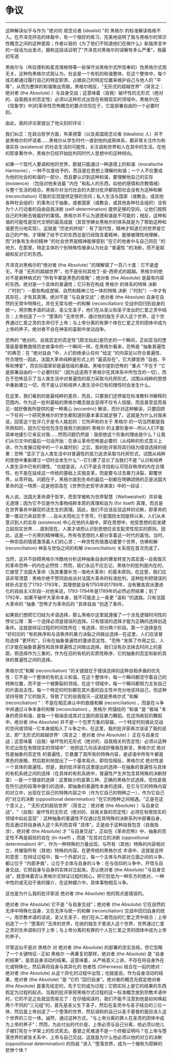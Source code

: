 # 争议

------

这种解读似乎与作为 "绝对的 观念论者 (idealist) "的 黑格尔 的标准解读格格不入。在齐泽克抨击的体裁中，有一个很好的练习，完美地说明了我与黑格尔的常识性概念之间的这种差距；作者以我的《为了他们不知道他们在做什么》新版序言中的一段话为出发点，据称这段话证明了"齐泽克对黑格尔的误解有多么严重"。我最初写道

黑格尔与（布拉德利和麦克塔格特等一些保守派黑格尔式所信奉的）伪黑格尔式观无关，这种伪黑格尔式观认为，社会是一个有机的和谐整体，在这个整体中，每个成员都通过履行自己的特定职责、占据自己的特定位置来维护自己与他人的 "平等"，从而为整体的和谐做出贡献。黑格尔相反，"无形式的超越世界"（简言之：绝对者 (the Absolute) ）与自身交战；这意味着（自我）破坏性的无形式（绝对的、自我相关的否定性）必须以这种形式出现在有限现实的领域中。黑格尔[在《现象学》中]的革命性恐怖概念的要点恰恰在于，它是部署自由的一个必要时刻。

由此，我的评论家提出了他尖刻的评论：

我们纠正：在政治哲学方面，布莱德雷（以及英国观念论者 (Idealists) 人）并不是黑格尔的坏读者......黑格尔从学生时代一直到他的成熟体系，都非常关注作为和谐实存 (existence) 的社会生活的可能性，关注调和世界和人在其中的生活。在他的耶拿著作中，黑格尔已经开始批判同时代人思想中的这种倾向。

如果一个现代人要调和他的世界，那就只能通过一种道德上的和谐（moralische Harmonie），一种不仅是给予的，而且是在思想上理解的和谐；一个人不仅要成为他的社会的和谐的一部分，而且要认识到这种和谐，要理解他自己的实存 (existence) （包括对他来说最 "内在 "和私人的东西，如他的感情和宗教情绪）与整个生活的结合。黑格尔对当代社会的大部分批评都抱怨社会没有为这种和解 (reconciliation) 可能的实现提供足够的空间；私人生活与国家（或教会，或其他各种社会组织）的事务过于抽象，或者国家（或教会，或其他各种社会组织）没有为个人行动者的自由自我决断 (self-determination) 提供足够的空间，让他们按照自己的判断去做最好的事情。黑格尔并不认为道德和谐是不可能的；相反，这种和谐的可能性是现代文明的最高成就（其哲学婢女黑格尔的体系就是为了帮助这种和谐更充分地实现）。这就是 "历史的终结"：有了现代性，精神才知道它的世界是它自己的产物，才理解了给予它的东西总是已经隐含着精神，能够被理性地理解，而"对象有生命的精神 "的社会世界是精神能够感到 "在它的他者中与自己同在 "的地方，在那里，特定主体的个别特殊性被承认为社会 "普遍性 "的决断，而不是超越和反对它的东西。

齐泽克对黑格尔的"绝对者 (the Absolute) "的理解错了一百八十度：它不是虚无，不是 "无形的超越世界"，也不是任何其他丁-安-西奇式的超越。黑格尔的绝对不是谢林格式的 "所有牛都是黑色的夜晚"；绝对者 (the Absolute) 是最有内容的东西。绝对是一个具体的普遍性；它只有在构成 黑格尔 的体系的特殊 决断（"时刻"）--那些构成逻辑、自然和精神三位一体的特殊 决断（"时刻"）--中才有其存在，才有其真理。绝对不是 "与自身交战"；绝对者 (the Absolute) 自身在自然的无常中特殊化，并在无常与统一的和解 (reconciliation) 交战中回归到自身的统一。用宗教术语的话说，圣父生圣子，他们在从圣父和圣子发出的仁爱之灵中结合；上帝创造了一个 "堕落的 "无序世界，通过他的独生子进入这个世界，这个世界通过仁爱之灵的生命归于上帝；与上帝分离的有罪个体在仁爱之灵的团体中成为上帝的养子。绝对者不会在神圣的喜剧中发动战争。

恐怖的 "绝对的、自我否定的否定性"[原文如此]是历史的一个瞬间，正如亚当的堕落是基督教救赎历史故事中的一个瞬间一样。在黑格尔看来，恐怖是 "抽象普遍性 "的典范：在 "绝对自由 "中，人们拒绝承认任何 "给定 "的内容足以符合普遍性、符合理性--因此，法国大革命纯粹是形式上的 "最高存在"，它大肆宣扬 "自由、平等和博爱"，而实际国家却是最低级的暴政。黑格尔提到恐怖的 "重点 "不在于 "它是部署自由的一个必要时刻"（因为这适用于黑格尔在其体系中所包含的一切），而在于恐怖显示了当人类生活中对普遍性的驱力采取乌托邦形式，试图从纯粹的思想中重新建立一切，而不是认识和培养人类生活中已有的理性时会发生什么。

在这里，我们看到的是最纯粹的差异，而且，只要我们还停留在标准教科书解释的范围内，作为这一批判基础的黑格尔概念就会显得不仅令人信服，而且甚至显而易见--就好像我所提供的是一种离心 (eccentric) 解读，而针对这种解读，只要回顾一下任何一个研究黑格尔的学生都知道的基本事实就足够了。这就是为什么对我来说，回答这个批评几乎是令人尴尬的：它所声称的关于 黑格尔 的一切当然都是我所熟知的，因为它恰恰包含在我努力削弱的 黑格尔 的主要形象中--所以人们不能简单地援引它来反对我......然而问题仍然是：我拒绝这个形象的理由是什么？让我们从引文中的最后一句话开始：在承认革命恐怖是必要的（从纯粹的形式意义上讲，作为发展过程中的一个从属时刻）之后，我的批评家将其归结为错误选择的结果：恐怖 "显示了当人类生活中对普遍性的驱力追求采取乌托邦形式，试图从纯粹的思想中重新建立一切时会发生什么"--它引爆了显示了当我们不是 "认识和培养人类生活中已有的理性、"也就是说，人们不是去寻找和认可现存秩序的内在合理性，也不是在延续这一传统的基础上实施变革，而是要与过去暴力决裂，颠覆世界，从零开始。问题在于，黑格尔直到生命的最后一刻都在明确颂扬的正是法国大革命的这一特质--这是他崇高在《世界历史哲学讲演录》中的一段话：

有人说，法国大革命源于哲学，而哲学被称为世界智慧（Weltweisheit）并非毫无道理；因为它不仅是作为事物纯粹本质的真理和自为 (for itself) 真理，而且是在世界事务中展现的活生生的真理。因此，我们不应该反驳这样的论断，即革命的第一推动力来自哲学......自从太阳屹立于苍穹，行星围绕太阳旋转以来，人们从未意识到人的实存 (existence) 中心在他的头脑中，即在思想中，他受思想的启发建立起现实世界......直到现在，人类才进而认识到思想应该支配灵性现实的原则。因此，这是一个光荣的精神曙光。所有有思想的人都分享着这一时代的喜悦。当时，一种崇高的情感激荡着人们的心灵；一种灵性热情激动着整个世界，仿佛和解 (reconciliation) 神圣与世俗之间的和解 (reconciliation) 关系现在首次完成了。

当然，这并不妨碍黑格尔冷酷地分析这种抽象自由的爆发转变为其反面--自我毁灭的革命恐怖--的内在必然性；然而，我们永远不应忘记，黑格尔的批判是内在的，它接受了法国大革命（及其重要补充--海地大革命）的基本原则。在这里，我们应该非常清楚：黑格尔绝不赞同自由派对法国大革命的标准批判，这种批判把错误的转折点定在了1792-1793年，其理想是没有1793年的1789年，没有雅各宾派激进化的自由主义阶段--对他来说，1793-1794年是1789年的必然必然结果；到了1792年，如果不破坏大革命本身，就不可能走上一条更 "温和 "的道路。只有法国大革命的 "抽象 "恐怖才为革命后的 "具体自由 "创造了条件。

如果我们想把它归结为术语选择，那么黑格尔这里就遵循了一个涉及逻辑时间性的悖论公理：第一个选择必须是错误的选择。只有错误的选择才能为正确的选择创造条件。这就是辩证过程的时间性所在：有选择，但分两个阶段。第一个选择是在 "好的旧的 "有机秩序和与该秩序的暴力决裂之间做出选择--在这里，人们应该冒险选择 "更坏的"。只有在抽象普遍性的激进否定性、"恐怖 "发挥了作用之后，人们才能在抽象普遍性和具体普遍性之间做出选择。我们没有办法抹去时间上的差距，把选择作为三重的，作为在旧的有机的实质性秩序、它的抽象的否定和新的具体的普遍性之间的选择。

黑格尔式"和解 (reconciliation) "的关键就在于错误选择的这种自相矛盾的优先性：它不是一个整体的有机主义和谐，在这个整体中，每一个瞬间都坚守着自己的特殊位置，而不是一个被撕裂的领域，在这个领域中，每一个瞬间都努力主张自己的片面自主性。每一个特定的时刻都在其片面的自主性中充分地坚持自己，但这种坚持导致了它的毁灭，导致了它的自我毁灭--这就是黑格尔式 "和解 (reconciliation) "：不是在相互承认中的直接和解 (reconciliation) ，而是在斗争中并通过斗争本身的和解 (reconciliation) 。黑格尔 所描绘的 "和谐 "是 "极端 "本身的奇异和谐，是每一个极端变成其对立面的疯狂暴力舞蹈。在这场疯狂的舞蹈中，绝对者 (the Absolute) 并不是一个包罗万象的容器，一个特定时刻彼此交战的空间或领域--它本身就陷入了斗争之中。在这里，我的批评家再次误读了我的说法，即"'无形式的超越世界'（简言之：绝对者 (the Absolute) ）正在与自身交战；这意味着（自我）破坏性的无形式（绝对的、自我相关的否定性）必须以这种形式出现在有限现实的领域中"：他把这几句话读成好像我在断言，黑格尔式 绝对性是抽象的否定性 的普遍性，它悬置了其所有的特殊内容，是谚语中所有牛都是黑色的夜晚，然后胜利地提出了一个基本观点，即恰恰相反，黑格尔式 绝对性是一个具体的普遍性。但是，我的批评家在这里提出的选择--在抽象的普遍性与具体的有机系统之间的选择（在具体的有机系统中，普遍性产生并包含其特殊的决断财富）--是一个错误的选择：这里缺少的是第三种、正确的黑格尔式选择，恰恰是我在所引述的段落中援引的选择，即抽象的普遍性本身的选择，在它与它的特殊内容的对立中，出现在它自己的特殊内容之中（作为它自己的物种之一），作为它自己的"对立的决断 (oppositional determination) "在它的物种之间相遇。"正是在这个意义上，"'无形式的超验世界'（简言之：绝对者 (the Absolute) ）与自身交战"，"（自我）破坏性的无形式（绝对的、自我关联的否定性）必须在有限现实的领域中如此显现"：这种抽象的普遍性不仅通过在其特殊的决断系列中部署自身，而且通过将自身纳入这个系列而变得 "具体"。正是由于这种自我包含（自我指涉），绝对者 (the Absolute) 才 "与自身交战"，正如在《革命恐怖》中，抽象的否定性不再是超验的自在 (In-itself) ，而是 "在其对立的决断 (oppositional determination) 中"，作为一种特殊的力量出现，与所有（其他）特殊的内容相对立，并摧毁所有（其他）特殊的内容。在更传统的黑格尔式 术语中，这就是这样的意思：在辩证过程中，每一个外部对立，每一个主体与外部对立面之间的斗争，都让位于 "内部矛盾"，让位于主体与自身的斗争：在与信仰的斗争中，开悟与自身交战，它把自身与自身的实体对立起来。否认绝对者 (the Absolute) "与自身交战"，就意味着否认黑格尔式辩证过程的核心，把它贬低为一种东方的绝对，一种中性的或无动于衷的媒介，在这种媒介中，具体事物相互斗争。

这也是为什么我的批评家说 绝对者 (the Absolute) 他的观点是错误的。

绝对者 (the Absolute) 它不是 "与自身交战"；绝对者 (the Absolute) 它在自然的无序中特殊化自身，又在无序与统一的和解 (reconciliation) 交战中回归自身的统一。用宗教术语的话说，圣父生圣子，他们在从二者而出的仁爱之灵中结合；上帝创造了一个 "堕落的 "无序的世界，在祂的独生子里进入这个世界，世界通过仁爱之灵的生命调和归于上帝；与上帝分离的有罪的个人在仁爱之灵的团体中成为上帝的养子。

尽管这似乎是对 黑格尔 对 绝对者 (the Absolute) 的部署的忠实总结，但它忽略了一个关键特征--正如 黑格尔 一再重复的那样，绝对者 (the Absolute) 是 "自身的结果"，是其自身活动的结果。这意味着，从严格意义上讲，不存在将自身外在化或特殊化，然后再将自身与其异化的 他者性 (Otherness) 结合在一起的绝对：绝对者 (the Absolute) 从这个异化的过程中出现；也就是说，作为自身活动的结果，绝对者 (the Absolute) "是 "它的 "回归自身"。绝对者的概念先假定绝对者 (the Absolute) 是事先给定的，先于它的成为过程；它把实际上是它的结果的东西假定为过程的起点。当我的批评家把黑格尔式过程的这一标准概念放到宗教术语中时，它的不足之处就显而易见了：在仔细阅读时，我们不能不注意到他是如何唤起两个不同的"三元组"的，首先是圣父生下圣子，然后在圣灵中与圣子结合的三位一体，然后是上帝创造了一个堕落的世界，然后调和的自己以圣子基督的面目进入这个世界的三位一体。诚然，通过这种方式，"与上帝分离的罪人在圣灵的团体中成为上帝的养子"；然而，为此付出的代价是，上帝必须与自己分离，他必须以他儿子被钉死在十字架上的形式死去。基督之死难道不是一个终极证明吗？在上帝与堕落世界的紧张关系中，上帝与自己交战，这就是为什么他必须以他的对立的决断 (oppositional determination) 的伪装 "进入 "堕落世界，成为一个被称为耶稣的悲惨个体？
